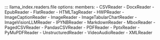 ::: llama_index.readers.file
    options:
      members:
        - CSVReader
        - DocxReader
        - EpubReader
        - FlatReader
        - HTMLTagReader
        - HWPReader
        - ImageCaptionReader
        - ImageReader
        - ImageTabularChartReader
        - ImageVisionLLMReader
        - IPYNBReader
        - MarkdownReader
        - MboxReader
        - PagedCSVReader
        - PandasCSVReader
        - PDFReader
        - PptxReader
        - PyMuPDFReader
        - UnstructuredReader
        - VideoAudioReader
        - XMLReader
